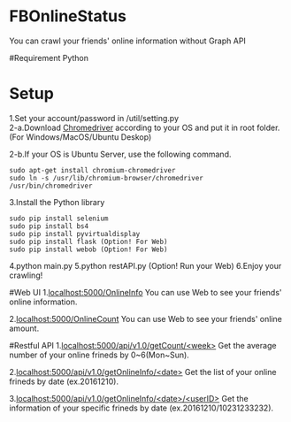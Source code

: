 # FBOnlineStatus
You can crawl your friends' online information without Graph API

#Requirement
Python

# Setup
1.Set your account/password in /util/setting.py  
2-a.Download [Chromedriver](https://chromedriver.storage.googleapis.com/index.html?path=2.26/) according to your OS and put it in root folder.(For Windows/MacOS/Ubuntu Deskop)

2-b.If your OS is Ubuntu Server, use the following command.
```
sudo apt-get install chromium-chromedriver
sudo ln -s /usr/lib/chromium-browser/chromedriver /usr/bin/chromedriver
```

3.Install the Python library
```
sudo pip install selenium
sudo pip install bs4
sudo pip install pyvirtualdisplay
sudo pip install flask (Option! For Web)
sudo pip install webob (Option! For Web)

```
4.python main.py
5.python restAPI.py (Option! Run your Web)
6.Enjoy your crawling!
  

#Web UI
1.[localhost:5000/OnlineInfo](http:localhost:5000/OnlineInfo)
You can use Web to see your friends' online information.

2.[localhost:5000/OnlineCount](http:localhost:5000/OnlineCount)
You can use Web to see your friends' online amount.

#Restful API
1.[localhost:5000/api/v1.0/getCount/\<week>]()
Get the average number of your online frineds by 0~6(Mon~Sun).

2.[localhost:5000/api/v1.0/getOnlineInfo/\<date>]()
Get the list of your online frineds by date (ex.20161210).

3.[localhost:5000/api/v1.0/getOnlineInfo/\<date>/\<userID>]()
Get the information of your specific frineds by date (ex.20161210/10231233232).

